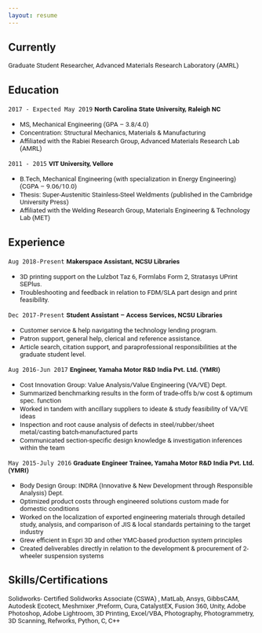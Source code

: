 ```yaml
---
layout: resume
---
```


<!---No Title-->

## Currently

<span style="font-family:San Francisco, Roboto, Segoe UI; font-size:10pt;"> Graduate Student Researcher, Advanced Materials Research Laboratory (AMRL) </span> 

## Education

`2017 - Expected May 2019`
__<span style="font-family:San Francisco, Roboto, Segoe UI; font-size:10pt;"> North Carolina State University, Raleigh NC </span>__
- <span style="font-family:San Francisco, Roboto, Segoe UI; font-size:10pt;"> MS, Mechanical Engineering (GPA – 3.8/4.0) </span>
- <span style="font-family:San Francisco, Roboto, Segoe UI; font-size:10pt;"> Concentration: Structural Mechanics, Materials & Manufacturing </span>
- <span style="font-family:San Francisco, Roboto, Segoe UI; font-size:10pt;"> Affiliated with the Rabiei Research Group, Advanced Materials Research Lab (AMRL) </span>

`2011 - 2015`
__<span style="font-family:San Francisco, Roboto, Segoe UI; font-size:10pt;"> VIT  University, Vellore </span>__
- <span style="font-family:San Francisco, Roboto, Segoe UI; font-size:10pt;"> B.Tech, Mechanical Engineering (with specialization in Energy Engineering) (CGPA – 9.06/10.0) </span>
- <span style="font-family:San Francisco, Roboto, Segoe UI; font-size:10pt;"> Thesis: Super-Austenitic Stainless-Steel Weldments (published in the Cambridge University Press) </span>
- <span style="font-family:San Francisco, Roboto, Segoe UI; font-size:10pt;"> Affiliated with the Welding Research Group, Materials Engineering & Technology Lab (MET) </span>                 

## Experience

`Aug 2018-Present`
 __<span style="font-family:San Francisco, Roboto, Segoe UI; font-size:10pt;"> Makerspace Assistant, NCSU Libraries  </span>__
- <span style="font-family:San Francisco, Roboto, Segoe UI; font-size:10pt;"> 3D printing support on the Lulzbot Taz 6, Formlabs Form 2, Stratasys UPrint SEPlus.  </span>
- <span style="font-family:San Francisco, Roboto, Segoe UI; font-size:10pt;"> Troubleshooting and feedback in relation to FDM/SLA part design and print feasibility. </span>

`Dec 2017-Present`
__<span style="font-family:San Francisco, Roboto, Segoe UI; font-size:10pt;"> Student Assistant – Access Services, NCSU Libraries </span>__
- <span style="font-family:San Francisco, Roboto, Segoe UI; font-size:10pt;"> Customer service & help navigating the technology lending program.  </span>
- <span style="font-family:San Francisco, Roboto, Segoe UI; font-size:10pt;"> Patron support, general help, clerical and reference assistance.  </span>
- <span style="font-family:San Francisco, Roboto, Segoe UI; font-size:10pt;"> Article search, citation support, and paraprofessional responsibilities at the graduate student level. </span>

`Aug 2016-Jun 2017`
__<span style="font-family:San Francisco, Roboto, Segoe UI; font-size:10pt;"> Engineer, Yamaha Motor R&D India Pvt. Ltd. (YMRI) </span>__
- <span style="font-family:San Francisco, Roboto, Segoe UI; font-size:10pt;"> Cost Innovation Group: Value Analysis/Value Engineering (VA/VE) Dept. </span>
- <span style="font-family:San Francisco, Roboto, Segoe UI; font-size:10pt;"> Summarized benchmarking results in the form of trade-offs b/w cost & optimum spec. function </span>
- <span style="font-family:San Francisco, Roboto, Segoe UI; font-size:10pt;"> Worked in tandem with ancillary suppliers to ideate & study feasibility of VA/VE ideas </span>
- <span style="font-family:San Francisco, Roboto, Segoe UI; font-size:10pt;"> Inspection and root cause analysis of defects in steel/rubber/sheet metal/casting batch-manufactured parts </span>
- <span style="font-family:San Francisco, Roboto, Segoe UI; font-size:10pt;"> Communicated section-specific design knowledge & investigation inferences within the team </span>

`May 2015-July 2016`
__<span style="font-family:San Francisco, Roboto, Segoe UI; font-size:10pt;"> Graduate Engineer Trainee, Yamaha Motor R&D India Pvt. Ltd. (YMRI)</span>__
- <span style="font-family:San Francisco, Roboto, Segoe UI; font-size:10pt;"> Body Design Group: INDRA (Innovative & New Development through Responsible Analysis) Dept. </span>
- <span style="font-family:San Francisco, Roboto, Segoe UI; font-size:10pt;"> Optimized product costs through engineered solutions custom made for domestic conditions </span>
- <span style="font-family:San Francisco, Roboto, Segoe UI; font-size:10pt;"> Worked on the localization of exported engineering materials through detailed study, analysis, and comparison of JIS & local standards pertaining to the target industry </span>
- <span style="font-family:San Francisco, Roboto, Segoe UI; font-size:10pt;"> Grew efficient in Espri 3D and other YMC-based production system principles </span>
- <span style="font-family:San Francisco, Roboto, Segoe UI; font-size:10pt;"> Created deliverables directly in relation to the development & procurement of 2-wheeler suspension systems </span>


## Skills/Certifications


<span style="font-family:San Francisco, Roboto, Segoe UI; font-size:10pt;"> Solidworks- Certified Solidworks Associate (CSWA) , MatLab, Ansys, GibbsCAM, Autodesk Ecotect, Meshmixer ,Preform, Cura, CatalystEX, Fusion 360, Unity, Adobe Photoshop, Adobe Lightroom, 3D Printing, Excel/VBA, Photography, Photogrammetry, 3D Scanning, Refworks, Python, C, C++ </span>

<!-- ### Footer-->
<!-- Last updated: Nov 2018 -->


